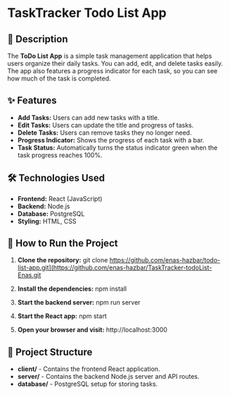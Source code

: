 # TaskTracker Todo List App

## 📄 Description
The **ToDo List App** is a simple task management application that helps users organize their daily tasks. You can add, edit, and delete tasks easily. The app also features a progress indicator for each task, so you can see how much of the task is completed.

## ✨ Features
- **Add Tasks:** Users can add new tasks with a title.
- **Edit Tasks:** Users can update the title and progress of tasks.
- **Delete Tasks:** Users can remove tasks they no longer need.
- **Progress Indicator:** Shows the progress of each task with a bar.
- **Task Status:** Automatically turns the status indicator green when the task progress reaches 100%.

## 🛠 Technologies Used
- **Frontend:** React (JavaScript)
- **Backend:** Node.js
- **Database:** PostgreSQL
- **Styling:** HTML, CSS

## 🚀 How to Run the Project

1. **Clone the repository:**
   git clone https://github.com/enas-hazbar/todo-list-app.git](https://github.com/enas-hazbar/TaskTracker-todoList-Enas.git

2. **Install the dependencies:**
    npm install

3.  **Start the backend server:**
    npm run server

4.  **Start the React app:**
    npm start

5.  **Open your browser and visit:**
    http://localhost:3000

## 📂 Project Structure
- **client/** - Contains the frontend React application.
- **server/** - Contains the backend Node.js server and API routes.
- **database/** - PostgreSQL setup for storing tasks.
